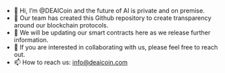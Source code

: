 - 👋 Hi, I’m @DEAICoin and the future of AI is private and on premise.  
- 👀 Our team has created this Github repository to create transparency around our blockchain protocols.  
- 🌱 We will be updating our smart contracts here as we release further information. 
- 💞️ If you are interested in collaborating with us, please feel free to reach out.  
- 📫 How to reach us:  info@deaicoin.com 

<!---
As of 2021-09-02 our site, www.deaicoin.com is not yet running, but it will be up in the second 2 to 3 weeks followed soon after by our IDO.   
--->
